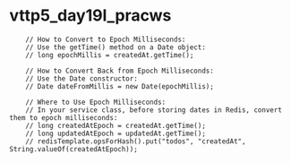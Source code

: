 # vttp5_day19l_pracws
        // How to Convert to Epoch Milliseconds:
        // Use the getTime() method on a Date object:
        // long epochMillis = createdAt.getTime();

        // How to Convert Back from Epoch Milliseconds:
        // Use the Date constructor:
        // Date dateFromMillis = new Date(epochMillis);

        // Where to Use Epoch Milliseconds:
        // In your service class, before storing dates in Redis, convert them to epoch milliseconds:
        // long createdAtEpoch = createdAt.getTime();
        // long updatedAtEpoch = updatedAt.getTime();
        // redisTemplate.opsForHash().put("todos", "createdAt", String.valueOf(createdAtEpoch));